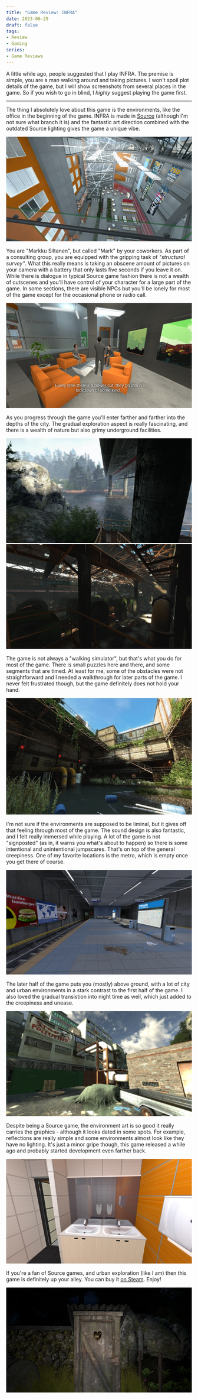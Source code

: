 ```yaml
---
title: "Game Review: INFRA"
date: 2023-06-29
draft: false
tags:
- Review
- Gaming
series:
- Game Reviews
---
```


A little while ago, people suggested that I play INFRA. The premise is simple, you are
a man walking around and taking pictures. I won't spoil plot details of the
game, but I will show screenshots from several places in the game. So if you wish
to go in blind, I _highly_ suggest playing the game first.

---

The thing I absolutely love about this game is the environments, like the office
in the beginning of the game. INFRA is made in [Source](https://developer.valvesoftware.com/wiki/Source) (although I'm not sure
what branch it is) and the fantastic art direction combined with the outdated
Source lighting gives the game a unique vibe.

![Your office.](office.webp)

You are "Markku Siltanen", but called "Mark" by your coworkers. As part of a
consulting group, you are equipped with the gripping task of _"structural survey"_.
What this really means is taking an obscene amount of pictures on your camera
with a battery that only lasts five seconds if you leave it on. While there
is dialogue in typical Source game fashion there is not a wealth of cutscenes
and you'll have control of your character for a large part of the game. In
some sections, there are visible NPCs but you'll be lonely for most of the
game except for the occasional phone or radio call.

![Some office workers.](npcs.webp)

As you progress through the game you'll enter farther and farther into the
depths of the city. The gradual exploration aspect is really fascinating, and
there is a wealth of nature but also grimy underground facilities.

![A forest.](pretty2.webp)
![Abandoned facility.](pretty1.webp)

The game is not always a "walking simulator", but that's what you do for most
of the game. There is small puzzles here and there, and some segments
that are timed. At least for me, some of the obstacles were not straightforward
and I needed a walkthrough for later parts of the game. I never felt frustrated
though, but the game definitely does not hold your hand.

![Another overgrown facility.](sky.webp)

I'm not sure if the environments are supposed to be liminal, but it gives
off that feeling through most of the game. The sound design is also fantastic,
and I felt really immersed while playing. A lot of the game is not "signposted"
(as in, it warns you what's about to happen) so there is some intentional and
unintentional jumpscares. That's on top of the general creepiness. One of my
favorite locations is the metro, which is empty once you get there of course.

![One of the metro lines.](metro.webp)

The later half of the game puts you (mostly) above ground, with a lot of city
and urban environments in a stark contrast to the first half of the game. I also
loved the gradual transistion into night time as well, which just added to the
creepiness and unease.

![Getting closer to the city.](environment.webp)

Despite being a Source game, the environment art is so good it really carries
the graphics - although it looks dated in some spots. For example, reflections
are really simple and some environments almost look like they have no lighting.
It's just a minor gripe though, this game released a while ago and probably
started development even farther back.

![One of the less pretty environments.](reflections.webp)

If you're a fan of Source games, and urban exploration (like I am) then this
game is definitely up your alley. You can buy it [on Steam](https://store.steampowered.com/app/251110/INFRA/). Enjoy!

![Bye!](bear.webp)

